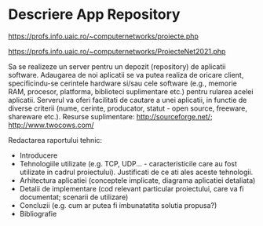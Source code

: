 # Descriere App Repository

https://profs.info.uaic.ro/~computernetworks/proiecte.php

https://profs.info.uaic.ro/~computernetworks/ProiecteNet2021.php

Sa se realizeze un server pentru un depozit (repository) de aplicatii software. Adaugarea de noi aplicatii se va putea realiza de oricare client, specificindu-se cerintele hardware si/sau cele software (e.g., memorie RAM, procesor, platforma, biblioteci suplimentare etc.) pentru rularea acelei aplicatii. Serverul va oferi facilitati de cautare a unei aplicatii, in functie de diverse criterii (nume, cerinte, producator, statut - open source, freeware, shareware etc.).
Resurse suplimentare: http://sourceforge.net/; http://www.twocows.com/

Redactarea raportului tehnic:
- Introducere
- Tehnologiile utilizate (e.g. TCP, UDP... - caracteristicile care au fost utilizate in cadrul proiectului). Justificati de ce ati ales aceste tehnologii.
- Arhitectura aplicatiei (conceptele implicate, diagrama aplicatiei detaliata)
- Detalii de implementare (cod relevant particular proiectului, care va fi documentat; scenarii de utilizare)
- Concluzii (e.g. cum ar putea fi imbunatatita solutia propusa?)
- Bibliografie
